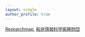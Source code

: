 ```yaml
---
layout: single
author_profile: true
---
```


[Researchmap](https://researchmap.jp/yt-watanabe), [船井情報科学振興財団](https://funaifoundation.jp/grantee.php?id=567&type=phd)